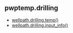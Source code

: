 ## pwptemp.drilling ##

* [wellpath.drilling.temp()](https://github.com/pro-well-plan/pwptemp/blob/master/docs/pwptemp.drilling.temp.md)
* [wellpath.drilling.input_info()](https://github.com/pro-well-plan/pwptemp/blob/master/docs/pwptemp.drilling.input_info.md)
